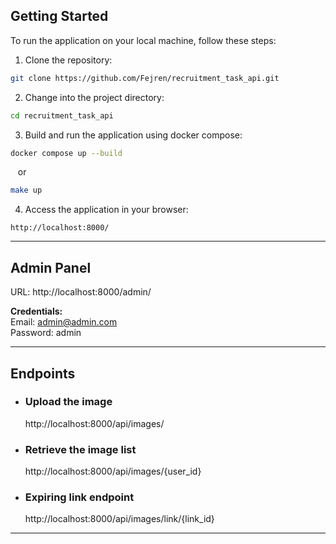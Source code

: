 ## Getting Started

To run the application on your local machine, follow these steps:

1. Clone the repository:

```bash
git clone https://github.com/Fejren/recruitment_task_api.git
```

2. Change into the project directory:

```bash
cd recruitment_task_api
```

3. Build and run the application using docker compose:

```bash
docker compose up --build
```

&nbsp;&nbsp; or

```bash
make up
```

4. Access the application in your browser:

```djangourlpath
http://localhost:8000/
```

<hr>

## Admin Panel

URL: http://localhost:8000/admin/ <br>

<b>Credentials: </b> <br>
Email: admin@admin.com <br>
Password: admin

<hr> 

## Endpoints

* ### Upload the image
  http://localhost:8000/api/images/

* ### Retrieve the image list
  http://localhost:8000/api/images/{user_id}

* ### Expiring link endpoint
  http://localhost:8000/api/images/link/{link_id}

<hr>
